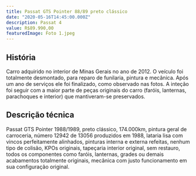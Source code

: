 ```yaml
---
title: Passat GTS Pointer 88/89 preto clássico
date: "2020-05-16T14:45:00.000Z"
description: Passat 4
value: R$89.990,00
featuredImage: Foto 1.jpeg
---
```


## História

Carro adquirido no interior de Minas Gerais no ano de 2012.
O veículo foi totalmente desmontado, para reparo de funilaria, pintura e mecânica. Após um ano de serviços ele foi finalizado, como observado nas fotos. A inteção foi seguir com a maior parte de peças originais do carro (faróis, lanternas, parachoques e interior) que mantiveram-se preservados.

## Descrição técnica

Passat GTS Pointer 1988/1989, preto clássico, 174.000km, pintura geral de carroceria, número 12942 de 13056 produzidos em 1988, lataria lisa com vincos perfeitamente alinhados, pinturas interna e externa refeitas, nenhum tipo de colisão, KPOs originais, tapeçaria interior original, sem restauro, todos os componentes como faróis, lanternas, grades ou demais acabamentos totalmente originais, mecânica com justo funcionamento em sua configuração original.
